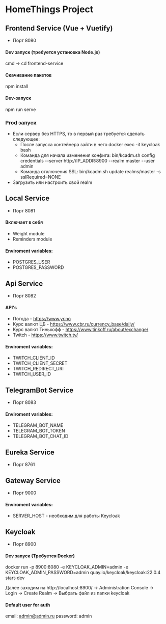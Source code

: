 # HomeThings Project

## Frontend Service (Vue + Vuetify)
- Порт 8080

#### Dev запуск (требуется установка Node.js)
cmd -> cd frontend-service

#### Скачивание пакетов
npm install

#### Dev-запуск
npm run serve

### Prod запуск
- Если сервер без HTTPS, то в первый раз требуется сделать следующее:
  - После запуска контейнера зайти в него docker exec -it keycloak bash
  - Команда для начала изменения конфига: bin/kcadm.sh config credentials --server http://IP_ADDR:8900 --realm master --user admin
  - Команда отключения SSL: bin/kcadm.sh update realms/master -s sslRequired=NONE
- Загрузить или настроить свой realm

## Local Service
- Порт 8081

#### Включает в себя
- Weight module
- Reminders module

#### Enviroment variables:
- POSTGRES_USER
- POSTGRES_PASSWORD

## Api Service
- Порт 8082

#### API's
- Погода - https://www.yr.no
- Курс валют ЦБ - https://www.cbr.ru/currency_base/daily/
- Курс валют Тинькофф - https://www.tinkoff.ru/about/exchange/
- Twitch - https://www.twitch.tv/

#### Enviroment variables:
- TWITCH_CLIENT_ID 
- TWITCH_CLIENT_SECRET 
- TWITCH_REDIRECT_URI 
- TWITCH_USER_ID 

## TelegramBot Service
- Порт 8083

#### Enviroment variables:
- TELEGRAM_BOT_NAME
- TELEGRAM_BOT_TOKEN
- TELEGRAM_BOT_CHAT_ID

## Eureka Service
- Порт 8761

## Gateway Service
- Порт 9000

#### Enviroment variables:
- SERVER_HOST - необходим для работы Keycloak

## Keycloak
- Порт 8900

#### Dev запуск (Требуется Docker)
docker run -p 8900:8080 -e KEYCLOAK_ADMIN=admin -e KEYCLOAK_ADMIN_PASSWORD=admin quay.io/keycloak/keycloak:22.0.4 start-dev

Далее заходим на http://localhost:8900/ -> Administration Console -> Login -> Create Realm -> Выбрать файл из папки keycloak

#### Default user for auth
email: admin@admin.ru
password: admin